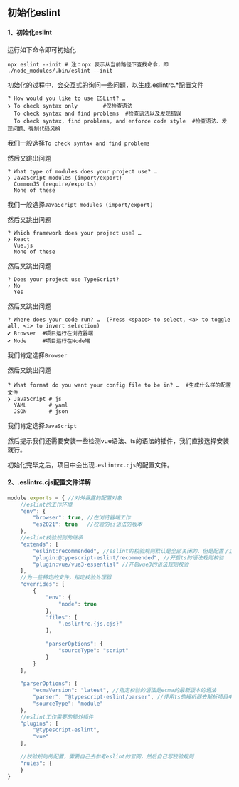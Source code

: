 ## 初始化eslint



#### 1、初始化eslint

运行如下命令即可初始化

```shell
npx eslint --init # 注：npx 表示从当前路径下查找命令，即 ./node_modules/.bin/eslint --init
```

初始化的过程中，会交互式的询问一些问题，以生成.eslintrc.*配置文件

```shell
? How would you like to use ESLint? …
❯ To check syntax only        #仅检查语法
  To check syntax and find problems  #检查语法以及发现错误
  To check syntax, find problems, and enforce code style  #检查语法、发现问题、强制代码风格
```

我们一般选择`To check syntax and find problems`

然后又跳出问题

```shell
? What type of modules does your project use? …
❯ JavaScript modules (import/export)   
  CommonJS (require/exports)
  None of these
```

我们一般选择`JavaScript modules (import/export) `

然后又跳出问题

```shell
? Which framework does your project use? …
❯ React
  Vue.js
  None of these
```

然后又跳出问题

```shell
? Does your project use TypeScript? 
› No 
  Yes
```

然后又跳出问题

```shell
? Where does your code run? …  (Press <space> to select, <a> to toggle all, <i> to invert selection)
✔ Browser  #项目运行在浏览器端
✔ Node     #项目运行在Node端
```

我们肯定选择`Browser`

然后又跳出问题

```shell
? What format do you want your config file to be in? …  #生成什么样的配置文件
❯ JavaScript # js
  YAML       # yaml
  JSON       # json
```

我们肯定选择`JavaScript`

然后提示我们还需要安装一些检测vue语法、ts的语法的插件，我们直接选择安装就行。



初始化完毕之后，项目中会出现`.eslintrc.cjs`的配置文件。



#### 2、.eslintrc.cjs配置文件详解

```js
module.exports = { //对外暴露的配置对象
  	//eslint的工作环境
    "env": {
        "browser": true, //在浏览器端工作
        "es2021": true   //校验的es语法的版本
    },
  	//eslint校验规则的继承
    "extends": [
        "eslint:recommended", //eslint的校验规则默认是全部关闭的，但是配置了这个项目，就会打开推荐的校验规则 比如函数不能重名等
        "plugin:@typescript-eslint/recommended", //开启ts的语法规则校验
        "plugin:vue/vue3-essential" //开启vue3的语法规则校验
    ],
  	//为一些特定的文件，指定校验处理器
    "overrides": [
        {
            "env": {
                "node": true
            },
            "files": [
                ".eslintrc.{js,cjs}"
            ],
          	
            "parserOptions": {
                "sourceType": "script"
            }
        }
    ],
  	
    "parserOptions": {
        "ecmaVersion": "latest", //指定校验的语法是ecma的最新版本的语法
        "parser": "@typescript-eslint/parser", //使用ts的解析器去解析项目中的代码
        "sourceType": "module"
    },
  	//eslint工作需要的额外插件
    "plugins": [
        "@typescript-eslint",
        "vue"
    ],
  
  	//校验规则的配置，需要自己去参考eslint的官网，然后自己写校验规则
    "rules": {
    }
}

```

